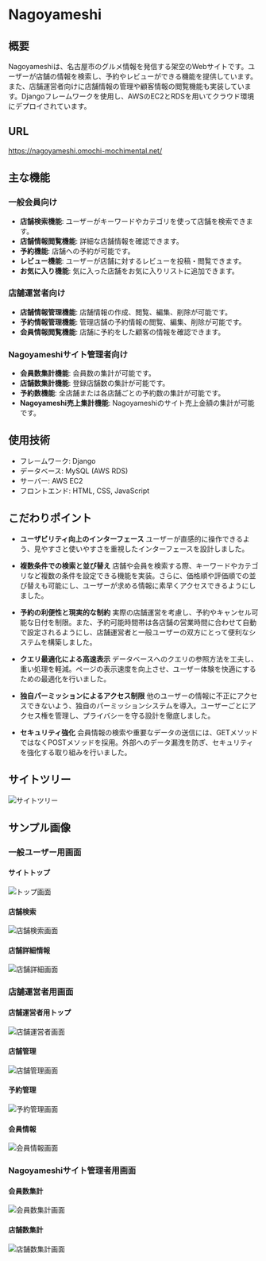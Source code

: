 # Nagoyameshi
## 概要
Nagoyameshiは、名古屋市のグルメ情報を発信する架空のWebサイトです。ユーザーが店舗の情報を検索し、予約やレビューができる機能を提供しています。また、店舗運営者向けに店舗情報の管理や顧客情報の閲覧機能も実装しています。Djangoフレームワークを使用し、AWSのEC2とRDSを用いてクラウド環境にデプロイされています。

## URL
https://nagoyameshi.omochi-mochimental.net/

## 主な機能
### 一般会員向け
- **店舗検索機能**: ユーザーがキーワードやカテゴリを使って店舗を検索できます。
- **店舗情報閲覧機能**: 詳細な店舗情報を確認できます。
- **予約機能**: 店舗への予約が可能です。
- **レビュー機能**: ユーザーが店舗に対するレビューを投稿・閲覧できます。
- **お気に入り機能**: 気に入った店舗をお気に入りリストに追加できます。
### 店舗運営者向け
- **店舗情報管理機能**: 店舗情報の作成、閲覧、編集、削除が可能です。
- **予約情報管理機能**: 管理店舗の予約情報の閲覧、編集、削除が可能です。
- **会員情報閲覧機能**: 店舗に予約をした顧客の情報を確認できます。
### Nagoyameshiサイト管理者向け
- **会員数集計機能**: 会員数の集計が可能です。
- **店舗数集計機能**: 登録店舗数の集計が可能です。
- **予約数機能**: 全店舗または各店舗ごとの予約数の集計が可能です。
- **Nagoyameshi売上集計機能**: Nagoyameshiのサイト売上金額の集計が可能です。

## 使用技術
- フレームワーク: Django
- データベース: MySQL (AWS RDS)
- サーバー: AWS EC2
- フロントエンド: HTML, CSS, JavaScript

## こだわりポイント
- **ユーザビリティ向上のインターフェース**
ユーザーが直感的に操作できるよう、見やすさと使いやすさを重視したインターフェースを設計しました。

- **複数条件での検索と並び替え**
店舗や会員を検索する際、キーワードやカテゴリなど複数の条件を設定できる機能を実装。さらに、価格順や評価順での並び替えも可能にし、ユーザーが求める情報に素早くアクセスできるようにしました。

- **予約の利便性と現実的な制約**
実際の店舗運営を考慮し、予約やキャンセル可能な日付を制限。また、予約可能時間帯は各店舗の営業時間に合わせて自動で設定されるようにし、店舗運営者と一般ユーザーの双方にとって便利なシステムを構築しました。

- **クエリ最適化による高速表示**
データベースへのクエリの参照方法を工夫し、重い処理を軽減。ページの表示速度を向上させ、ユーザー体験を快適にするための最適化を行いました。

- **独自パーミッションによるアクセス制限**
他のユーザーの情報に不正にアクセスできないよう、独自のパーミッションシステムを導入。ユーザーごとにアクセス権を管理し、プライバシーを守る設計を徹底しました。

- **セキュリティ強化**
会員情報の検索や重要なデータの送信には、GETメソッドではなくPOSTメソッドを採用。外部へのデータ漏洩を防ぎ、セキュリティを強化する取り組みを行いました。

## サイトツリー
![サイトツリー](image/nagoyameshi_tree.png)

## サンプル画像
### 一般ユーザー用画面
#### サイトトップ
![トップ画面](image/nagoyameshi_top.png)



#### 店舗検索
![店舗検索画面](image/nagoyameshi_category.png)



#### 店舗詳細情報
![店舗詳細画面](image/nagoyameshi_detail.png)



### 店舗運営者用画面
#### 店舗運営者用トップ
![店舗運営者画面](image/nagoyameshi_management.png)



#### 店舗管理
![店舗管理画面](image/nagoyameshi_management_restaurant.png)



#### 予約管理
![予約管理画面](image/nagoyameshi_management_reservation.png)



#### 会員情報
![会員情報画面](image/nagoyameshi_management_user.png)



### Nagoyameshiサイト管理者用画面
#### 会員数集計
![会員数集計画面](image/nagoyameshi.administration_user.png)



#### 店舗数集計
![店舗数集計画面](image/nagoyameshi.administration_restaurant.png)
